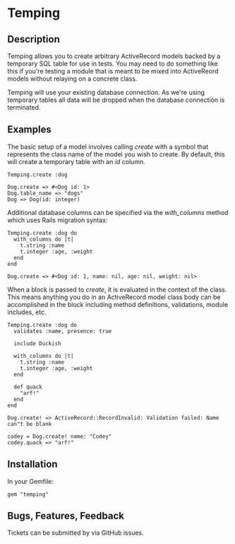# Temping

## Description

Temping allows you to create arbitrary ActiveRecord models backed by a temporary
SQL table for use in tests. You may need to do something like this if you're
testing a module that is meant to be mixed into ActiveReord models without
relaying on a concrete class.

Temping will use your existing database connection. As we're using temporary
tables all data will be dropped when the database connection is terminated.

## Examples

The basic setup of a model involves calling _create_ with a symbol that
represents the class name of the model you wish to create. By default,
this will create a temporary table with an _id_ column.

    Temping.create :dog

    Dog.create => #<Dog id: 1>
    Dog.table_name => "dogs"
    Dog => Dog(id: integer)

Additional database columns can be specified via the _with_columns_ method
which uses Rails migration syntax:

    Temping.create :dog do
      with_columns do |t|
        t.string :name
        t.integer :age, :weight
      end
    end

    Dog.create => #<Dog id: 1, name: nil, age: nil, weight: nil>

When a block is passed to _create_, it is evaluated in the context of the class.
This means anything you do in an ActiveRecord model class body can be
accomplished in the block including method definitions, validations, module
includes, etc.

    Temping.create :dog do
      validates :name, presence: true

      include Duckish

      with_columns do |t|
        t.string :name
        t.integer :age, :weight
      end

      def quack
        "arf!"
      end
    end

    Dog.create! => ActiveRecord::RecordInvalid: Validation failed: Name can"t be blank

    codey = Dog.create! name: "Codey"
    codey.quack => "arf!"

## Installation

In your Gemfile:

    gem "temping"

## Bugs, Features, Feedback

Tickets can be submitted by via GitHub issues.
